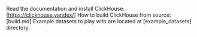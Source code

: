 Read the documentation and install ClickHouse: [https://clickhouse.yandex/]
How to build ClickHouse from source: [build.md]
Example datasets to play with are located at [example_datasets] directory.
